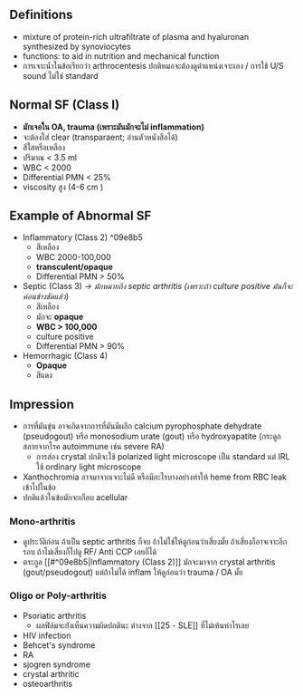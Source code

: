 ## Definitions
- mixture of protein-rich ultrafiltrate of plasma and hyaluronan synthesized by synoviocytes
- functions: to aid in nutrition and mechanical function
- การเจาะน้ำในข้อเรียกว่า arthrocentesis ปกติหมอจะต้องดูตำแหน่งเจาะเอง / การใช้ U/S sound ไม่ใช่ standard

## Normal SF (Class I)
- **มักเจอใน OA, trauma (เพราะมันมักจะไม่ inflammation)**
- จะต้องใส่ clear (transparaent; อ่านตัวหนังสือได้)
- สีใสหรือเหลือง
- ปริมาณ < 3.5 ml
- WBC < 2000
- Differential PMN < 25%
- viscosity สูง (4-6 cm )

## Example of Abnormal SF
- Inflammatory (Class 2) ^09e8b5
	- สีเหลือง
	- WBC 2000-100,000
	- **transculent/opaque**
	- Differential PMN > 50%
- Septic (Class 3) *-> มักหมายถึง septic arthritis (เพราะถ้า culture positive มันก็จะค่อนข้างชัดแล้ว*)
	- สีเหลือง
	- มักจะ **opaque**
	- **WBC > 100,000**
	- culture positive
	- Differential PMN > 90%
- Hemorrhagic (Class 4)
	- **Opaque**
	- สีแดง

## Impression
- การที่มันขุ่น อาจเกิดจากการที่มันมีผลึก calcium pyrophosphate dehydrate (pseudogout) หรือ monosodium urate (gout) หรือ hydroxyapatite (กระดูกสลายจากโรค autoimmune เช่น severe RA)
	- การส่อง crystal ปกติจะใช้ polarized light microscope เป็น standard แต่ IRL ใช้ ordinary light microscope
- Xanthochromia อาจมาจากเจาะไม่ดี หรือมีอะไรบางอย่างทำให้ heme from RBC leak เข้าไปในข้อ
- ปกติแล้วในข้อมักจะเกือบ acellular

### Mono-arthritis
- ดูประวัติก่อน ถ้าเป็น septic arthritis ก็จบ ถ้าไม่ใช่ให้ดูก่อนว่าเสี่ยงมั้ย ถ้าเสี่ยงก็อาจเจาะอีกรอบ ถ้าไม่เสี่ยงก็ไปดู RF/ Anti CCP เลยก็ได้
- ตระกูล [[#^09e8b5|Inflammatory (Class 2)]] มักจะมาจาก crystal arthritis (gout/pseudogout) แต่ถ้าไม่ได้ inflam ให้ดูก่อนว่า trauma / OA มั้ย

### Oligo or Poly-arthritis
- Psoriatic arthritis
	- ผลฟิล์มจะยังเห็นความผิดปกตินะ ต่างจาก [[25 - SLE]] ที่ไม่เห้นห่าไรเลย
- HIV infection
- Behcet's syndrome
- RA
- sjogren syndrome
- crystal arthritic
- osteoarthritis